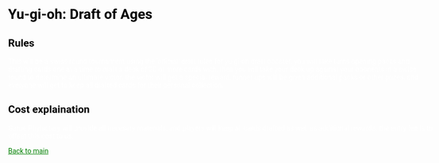 <style>
  body { 
    color: white;
    background: url("RUSH_CardBack-703x445.webp") no-repeat center center fixed; 
        -webkit-background-size: cover;
        -moz-background-size: cover;
        -o-background-size: cover;
        background-size: cover;
    font-family: Roboto, Helvetica, Arial, sans-serif;
    max-width: 2000px; }
  .container{ } 
  header{ background: black; width: 100vw; position: sticky; border-bottom: 1px dashed #b5e853; padding: 20px 0; }
  h1{ color: black }
  h2{ color: black } 
  a{ color: green } 
</style>

# Yu-gi-oh: Draft of Ages 

## Rules
This will be a swiss round tournament using the 'official' draft rules for yu-gi-oh draft booster. you will take turns opening packs and drafting cards one at a time to craft a deck of 20 or more cards with. then you will take your deck up against your oponents in a swiss round to determine an ultimate victor. the victor will get a special reward, runner ups will be given additional packs or other prizes, and everyone will get to keep all drafted cards for their personal collection.


## Cost explaination

Game Phylactery will provide all necesary materials, and players will keep all cards drafted as well as additional rewards. the entry fee is to offset this cost to us.

[Back to main](README.md)
